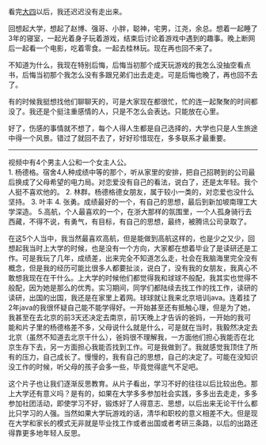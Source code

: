 看完[大四](http://open.163.com/movie/2015/8/H/3/MB0H6HFPU_MB0H79KH3.html)以后，我还迟迟没有走出来。<br />

回想起大学，想起了赵博、强哥、小胖，聪神，宅男，江尧，余总。想着一起睡了3年的寝室，一起光着身子玩着游戏，结束后讨论着游戏中遇到的趣事。晚上断网后一起看一个电影，吃着零食。一起去桂林玩。现在再也回不来了。<br />

不知道为什么，我现在特别后悔，后悔当初那个成天玩游戏的我怎么没抽空看点书，后悔当初那个我怎么没有多跟兄弟们出去走走。可是后悔也晚了，再也回不去了。

有的时候我挺想找他们聊聊天的，可是大家现在都很忙，忙的连一起聚聚的时间都没了。我还是个挺注重感情的人，只是不怎么会表达。只能放在心里。

好了，伤感的事情就不想了，每个人得人生都是自己选择的，大学也只是人生旅途中得一个风景。错过了就回不去了，好好珍惜现在，多多联系才最重要。

---

视频中有4个男主人公和一个女主人公。<br />
	1. 杨德格。宿舍4人种成绩中等的那个，听从家里的安排，把自己招聘到的公司最后换成了父母希望的电力局。对恋爱没有自己的看法，说白了，还是太年轻。我个人挺不喜欢他的。
	2. 林群。杨德格德女朋友，属于较小一类的，对恋爱也没什么坚持。
	3. 叶丰
	4. 张勇。成绩最好的一个，有自己的思想，最后到新加坡南理工大学深造。
	5.高航，个人最喜欢的一个，在浙大那样的氛围里，一个人孤身骑行去西藏，不得不说，有勇气，有目标，有自己的思想，最终，被腾讯公司录取了。
	
在这5个人当中，我当然最喜欢高航，但是能做到高航这样的，也是少之又少，回想起我当时上大学的时候，也是没有一个方向，大家都在想着毕业了是读研还是工作。可是我玩了几年，成绩差，出来完全不知道怎么走，社会在我脑海里完全没有概念，但是我的经历可能比很多人都要扯淡，说白了，没有我的女朋友，我真心不敢想我现在在干什么。上大学的时候他们都觉得我和球球不般配，我其实也觉得不般配，因为她是那么的优秀。实习期间，同学们都陆续去找工作的找工作，读研的读研，出国的出国，我还是在家里上着网。球球就让我来北京培训java。连着挂了2年java的我很怀疑自己能不能学得好。一开始甚至还有抵触心理，但是为了她，我甚至在去北京的前3天还决定去南京，前1天晚上才告诉的爸妈，一开始的我可能和片子里的杨德格差不多，父母说什么就是什么，可是就在当时，我毅然决定去北京（虽然不知道去北京干什么），爸妈很不理解我，一方面他们担心我能否在北京生存下去，另一方面担心我能否找到工作。可是我做到了。我就感觉我顶住了所有的压力，自己成长了。慢慢的，我有自己的思想，自己的决定了。可能在没知识没工作的时候，听父母的孩子会多一些，毕竟觉得底气不足吧。
	
这个片子也让我们逐渐反思教育。从片子看出，学习不好的往往以后比较出色。那上大学还有意义吗？是有的，如果在大学多多参加社会实践，多多出去走走，多多参加社团活动，即使学习不好，锻炼好了人得意志、思想，以后出来无论干什么都比只学习的人强。当然如果大学玩游戏的话，清华和职校的意义相差不大。但是现在大学和家长的模式无非就是毕业找工作或者出国或者考研三条路，以后的出路还得靠更多地年轻人反思。